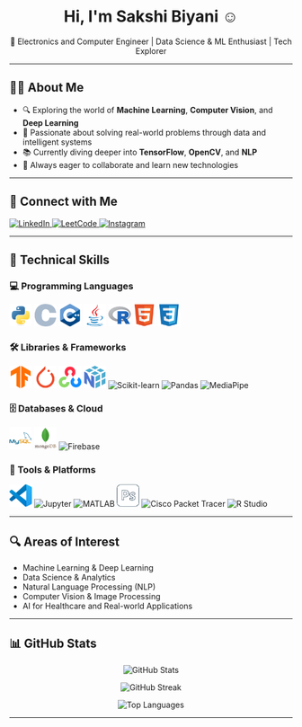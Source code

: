 <h1 align="center"> Hi, I'm Sakshi Biyani ☺️</h1>

<p align="center">
🌟 Electronics and Computer Engineer | Data Science & ML Enthusiast | Tech Explorer  
</p>

---

## 👩‍💻 About Me

- 🔍 Exploring the world of **Machine Learning**, **Computer Vision**, and **Deep Learning**
- 🧠 Passionate about solving real-world problems through data and intelligent systems
- 📚 Currently diving deeper into **TensorFlow**, **OpenCV**, and **NLP**
- 💬 Always eager to collaborate and learn new technologies

---

## 🔗 Connect with Me

<p align="left">
  <a href="https://www.linkedin.com/in/sakshi-biyani-086a7b278/" target="_blank">
    <img src="https://cdn-icons-png.flaticon.com/512/174/174857.png" alt="LinkedIn" width="30" height="30" />
  </a>
  <a href="https://leetcode.com/u/SakshiBiyani/" target="_blank">
    <img src="https://upload.wikimedia.org/wikipedia/commons/1/19/LeetCode_logo_black.png" alt="LeetCode" width="30" height="30" />
  </a>
  <a href="https://www.instagram.com/_.sakshi._02._?igsh=MTlneXh1Y2RoMmN6" target="_blank">
    <img src="https://raw.githubusercontent.com/rahuldkjain/github-profile-readme-generator/master/src/images/icons/Social/instagram.svg" alt="Instagram" width="30" height="30"/>
  </a>
</p>

---

## 🧠 Technical Skills

### 💻 Programming Languages
<p>
  <img src="https://raw.githubusercontent.com/devicons/devicon/master/icons/python/python-original.svg" alt="Python" width="40" height="40"/>
  <img src="https://raw.githubusercontent.com/devicons/devicon/master/icons/c/c-original.svg" alt="C" width="40" height="40"/>
  <img src="https://raw.githubusercontent.com/devicons/devicon/master/icons/cplusplus/cplusplus-original.svg" alt="C++" width="40" height="40"/>
  <img src="https://raw.githubusercontent.com/devicons/devicon/master/icons/java/java-original.svg" alt="Java" width="40" height="40"/>
  <img src="https://raw.githubusercontent.com/devicons/devicon/master/icons/r/r-original.svg" alt="R" width="40" height="40"/>
  <img src="https://raw.githubusercontent.com/devicons/devicon/master/icons/html5/html5-original.svg" alt="HTML" width="40" height="40"/>
  <img src="https://raw.githubusercontent.com/devicons/devicon/master/icons/css3/css3-original.svg" alt="CSS" width="40" height="40"/>
</p>

### 🛠️ Libraries & Frameworks
<p>
  <img src="https://raw.githubusercontent.com/devicons/devicon/master/icons/tensorflow/tensorflow-original.svg" alt="TensorFlow" width="40" height="40"/>
  <img src="https://raw.githubusercontent.com/devicons/devicon/master/icons/pytorch/pytorch-original.svg" alt="PyTorch" width="40" height="40"/>
  <img src="https://raw.githubusercontent.com/devicons/devicon/master/icons/opencv/opencv-original.svg" alt="OpenCV" width="40" height="40"/>
  <img src="https://raw.githubusercontent.com/devicons/devicon/master/icons/numpy/numpy-original.svg" alt="NumPy" width="40" height="40"/>
  <img src="https://raw.githubusercontent.com/devicons/devicon/master/icons/scikit-learn/scikit-learn-original.svg" alt="Scikit-learn" width="40" height="40"/>
  <img src="https://upload.wikimedia.org/wikipedia/commons/e/ed/Pandas_logo.svg" alt="Pandas" width="40" height="40"/>
  <img src="https://raw.githubusercontent.com/devicons/devicon/master/icons/mediapipe/mediapipe-original.svg" alt="MediaPipe" width="40" height="40"/>
</p>

### 🗄️ Databases & Cloud
<p>
  <img src="https://raw.githubusercontent.com/devicons/devicon/master/icons/mysql/mysql-original-wordmark.svg" alt="MySQL" width="40" height="40"/>
  <img src="https://raw.githubusercontent.com/devicons/devicon/master/icons/mongodb/mongodb-original-wordmark.svg" alt="MongoDB" width="40" height="40"/>
  <img src="https://www.vectorlogo.zone/logos/firebase/firebase-icon.svg" alt="Firebase" width="40" height="40"/>
</p>

### 🧰 Tools & Platforms
<p>
  <img src="https://raw.githubusercontent.com/devicons/devicon/master/icons/vscode/vscode-original.svg" alt="VSCode" width="40" height="40"/>
  <img src="https://upload.wikimedia.org/wikipedia/commons/3/38/Jupyter_logo.svg" alt="Jupyter" width="40" height="40"/>
  <img src="https://upload.wikimedia.org/wikipedia/commons/2/21/Matlab_Logo.png" alt="MATLAB" width="40" height="40"/>
  <img src="https://raw.githubusercontent.com/devicons/devicon/master/icons/photoshop/photoshop-line.svg" alt="Photoshop" width="40" height="40"/>
  <img src="https://upload.wikimedia.org/wikipedia/commons/5/5e/Cisco_packet_tracer_icon.png" alt="Cisco Packet Tracer" width="40" height="40"/>
  <img src="https://upload.wikimedia.org/wikipedia/commons/1/1b/RStudio_logo.svg" alt="R Studio" width="40" height="40"/>
</p>

---

## 🔍 Areas of Interest

- Machine Learning & Deep Learning  
- Data Science & Analytics  
- Natural Language Processing (NLP)  
- Computer Vision & Image Processing  
- AI for Healthcare and Real-world Applications


---

## 📊 GitHub Stats

<p align="center">
  <img src="https://github-readme-stats.vercel.app/api?username=SakshiBiyani02&show_icons=true&theme=radical" alt="GitHub Stats" />
</p>
<p align="center">
  <img src="https://github-readme-streak-stats.herokuapp.com?user=SakshiBiyani02&theme=radical&hide_border=false" alt="GitHub Streak" />
</p>
<p align="center">
  <img src="https://github-readme-stats.vercel.app/api/top-langs/?username=SakshiBiyani02&layout=compact&theme=radical" alt="Top Languages" />
</p>

---

<!--
Optional Visitor Count
<p align="center">
  <img src="https://visitcount.itsvg.in/api?id=SakshiBiyani02&label=Profile%20Views&color=6&icon=5&pretty=true" />
</p>
-->
